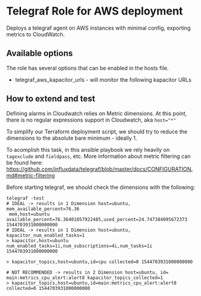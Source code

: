 # Telegraf Role for AWS deployment


Deploys a telegraf agent on AWS instances with minimal config, exporting metrics to CloudWatch.


## Available options


The role has several options that can be enabled in the hosts file.

- telegraf_aws_kapacitor_urls - will monitor the following kapacitor URLs


## How to extend and test 

Defining alarms in Cloudwatch relies on Metric dimensions. At this point, there is no regular expressions support
in Cloudwatch, aka `host="*"`


To simplify our Terraform deployment script, we should try to reduce the dimensions to the absolute bare minimum - ideally 1.

To acomplish this task, in this ansible playbook we rely heavily on `tagexclude` and `fieldpass`, etc.
More information about metric filtering can be found here: 
https://github.com/influxdata/telegraf/blob/master/docs/CONFIGURATION.md#metric-filtering



Before starting telegraf, we should check the dimensions with the following:

```
telegraf -test 
# IDEAL -> results in 1 Dimension host=ubuntu, mem_available_percent=76.36
 mem,host=ubuntu available_percent=76.36401857922485,used_percent=24.747384095672373 1544703931000000000
# IDEAL -> results in 1 Dimension host=ubuntu, kapacitor_num_enabled_tasks=1
> kapacitor,host=ubuntu num_enabled_tasks=1i,num_subscriptions=4i,num_tasks=1i 1544703931000000000

> kapacitor_topics,host=ubuntu,id=cpu collected=0 1544703931000000000

# NOT RECOMMENDED -> results in 2 Dimension host=ubuntu, id= main:metrics_cpu_alert:alert8 kapacitor_topics_collected=1
> kapacitor_topics,host=ubuntu,id=main:metrics_cpu_alert:alert8 collected=0 1544703931000000000

```

